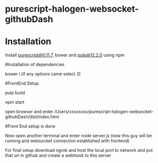 # purescript-halogen-websocket-githubDash

# Installation 

Install purescript@0.11.7, bower and pulp@12.2.0 using npm

#Installation of dependencies

bower i (if any options came select 3)

#FrontEnd Setup

pulp build

npm start

open browser and enter /Users/xxxxxxxx/purescript-halogen-websocket-githubDash/dist/index.html

#Front End setup is done


Now open another terminal and enter node server.js (now this guy will be running and websocket connection established with frontend)


For final setup download ngrok and host the local port to network and put that url in github and create a webhook to this server
